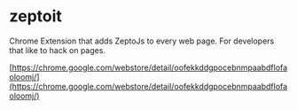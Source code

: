 # zeptoit
Chrome Extension that adds ZeptoJs to every web page. For developers that like to hack on pages.

[https://chrome.google.com/webstore/detail/oofekkddgpocebnmpaabdflofaoloomj/](https://chrome.google.com/webstore/detail/oofekkddgpocebnmpaabdflofaoloomj/)
